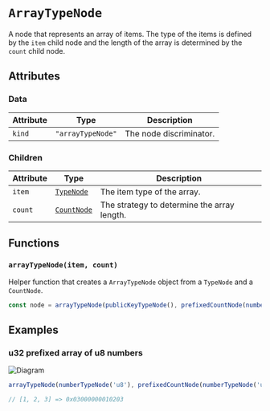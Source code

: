 # `ArrayTypeNode`

A node that represents an array of items. The type of the items is defined by the `item` child node and the length of the array is determined by the `count` child node.

## Attributes

### Data

| Attribute | Type              | Description             |
| --------- | ----------------- | ----------------------- |
| `kind`    | `"arrayTypeNode"` | The node discriminator. |

### Children

| Attribute | Type                         | Description                                 |
| --------- | ---------------------------- | ------------------------------------------- |
| `item`    | [`TypeNode`](../typeNodes)   | The item type of the array.                 |
| `count`   | [`CountNode`](../countNodes) | The strategy to determine the array length. |

## Functions

### `arrayTypeNode(item, count)`

Helper function that creates a `ArrayTypeNode` object from a `TypeNode` and a `CountNode`.

```ts
const node = arrayTypeNode(publicKeyTypeNode(), prefixedCountNode(numberTypeNode('u32')));
```

## Examples

### u32 prefixed array of u8 numbers

![Diagram](https://github.com/kinobi-so/kinobi/assets/3642397/1bbd3ecb-e06a-42fa-94a7-74c9302286e6)

```ts
arrayTypeNode(numberTypeNode('u8'), prefixedCountNode(numberTypeNode('u32')));

// [1, 2, 3] => 0x03000000010203
```
